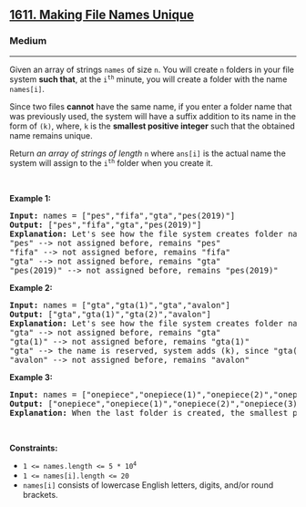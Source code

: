 <h2><a href="https://leetcode.com/problems/avoid-flood-in-the-city/">1611. Making File Names Unique</a></h2><h3>Medium</h3><hr><p>Given an array of strings <code>names</code> of size <code>n</code>. You will create <code>n</code> folders in your file system <strong>such that</strong>, at the <code>i<sup>th</sup></code> minute, you will create a folder with the name <code>names[i]</code>.</p>

<p>Since two files <strong>cannot</strong> have the same name, if you enter a folder name that was previously used, the system will have a suffix addition to its name in the form of <code>(k)</code>, where, <code>k</code> is the <strong>smallest positive integer</strong> such that the obtained name remains unique.</p>

<p>Return <em>an array of strings of length </em><code>n</code> where <code>ans[i]</code> is the actual name the system will assign to the <code>i<sup>th</sup></code> folder when you create it.</p>

<p>&nbsp;</p>
<p><strong class="example">Example 1:</strong></p>

<pre>
<strong>Input:</strong> names = [&quot;pes&quot;,&quot;fifa&quot;,&quot;gta&quot;,&quot;pes(2019)&quot;]
<strong>Output:</strong> [&quot;pes&quot;,&quot;fifa&quot;,&quot;gta&quot;,&quot;pes(2019)&quot;]
<strong>Explanation:</strong> Let&#39;s see how the file system creates folder names:
&quot;pes&quot; --&gt; not assigned before, remains &quot;pes&quot;
&quot;fifa&quot; --&gt; not assigned before, remains &quot;fifa&quot;
&quot;gta&quot; --&gt; not assigned before, remains &quot;gta&quot;
&quot;pes(2019)&quot; --&gt; not assigned before, remains &quot;pes(2019)&quot;
</pre>

<p><strong class="example">Example 2:</strong></p>

<pre>
<strong>Input:</strong> names = [&quot;gta&quot;,&quot;gta(1)&quot;,&quot;gta&quot;,&quot;avalon&quot;]
<strong>Output:</strong> [&quot;gta&quot;,&quot;gta(1)&quot;,&quot;gta(2)&quot;,&quot;avalon&quot;]
<strong>Explanation:</strong> Let&#39;s see how the file system creates folder names:
&quot;gta&quot; --&gt; not assigned before, remains &quot;gta&quot;
&quot;gta(1)&quot; --&gt; not assigned before, remains &quot;gta(1)&quot;
&quot;gta&quot; --&gt; the name is reserved, system adds (k), since &quot;gta(1)&quot; is also reserved, systems put k = 2. it becomes &quot;gta(2)&quot;
&quot;avalon&quot; --&gt; not assigned before, remains &quot;avalon&quot;
</pre>

<p><strong class="example">Example 3:</strong></p>

<pre>
<strong>Input:</strong> names = [&quot;onepiece&quot;,&quot;onepiece(1)&quot;,&quot;onepiece(2)&quot;,&quot;onepiece(3)&quot;,&quot;onepiece&quot;]
<strong>Output:</strong> [&quot;onepiece&quot;,&quot;onepiece(1)&quot;,&quot;onepiece(2)&quot;,&quot;onepiece(3)&quot;,&quot;onepiece(4)&quot;]
<strong>Explanation:</strong> When the last folder is created, the smallest positive valid k is 4, and it becomes &quot;onepiece(4)&quot;.
</pre>

<p>&nbsp;</p>
<p><strong>Constraints:</strong></p>

<ul>
	<li><code>1 &lt;= names.length &lt;= 5 * 10<sup>4</sup></code></li>
	<li><code>1 &lt;= names[i].length &lt;= 20</code></li>
	<li><code>names[i]</code> consists of lowercase English letters, digits, and/or round brackets.</li>
</ul>

